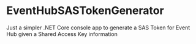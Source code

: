 # EventHubSASTokenGenerator
Just a simpler .NET Core console app to generate a SAS Token for Event Hub given a Shared Access Key information
